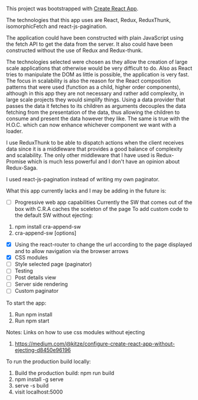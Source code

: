 This project was bootstrapped with [Create React App](https://github.com/facebookincubator/create-react-app).

The technologies that this app uses are React, Redux, ReduxThunk, isomorphicFetch
and react-js-pagination.

The application could have been constructed with plain JavaScript using the fetch API to get the data from the server. It also could have been constructed without the use of Redux and Redux-thunk.

The technologies selected were chosen as they allow the creation of large scale applications that otherwise would be very difficult to do. Also as React tries to manipulate the DOM as little is possible, the application is very fast.
The focus in scalability is also the reason for the React composition patterns that were used (function as a child, higher order components), although in this app they are not necessary and rather add complexity, in large scale projects they would simplify things.
Using a data provider that passes the data it fetches to its children as arguments decouples the data fetching from the presentation of the data, thus allowing the children to consume and present the data however they like. The same is true with the H.O.C. which can now enhance whichever component we want with a loader.

I use ReduxThunk to be able to dispatch actions when the client receives data since it is a middleware that provides a good balance of complexity and scalability. The only other middleware that I have used is Redux-Promise which is much less powerful and I don't have an opinion about Redux-Saga.

I used react-js-pagination instead of writing my own paginator.

What this app currently lacks and I may be adding in the future is:

* [ ] Progressive web app capabilities
      Currently the SW that comes out of the box with C.R.A caches the sceleton of the page
      To add custom code to the default SW without ejecting:

1.  npm install cra-append-sw
2.  cra-append-sw [options] <file>

* [x] Using the react-router to change the url according to the page displayed and
      to allow navigation via the browser arrows
* [x] CSS modules
* [ ] Style selected page (paginator)
* [ ] Testing
* [ ] Post details view
* [ ] Server side rendering
* [ ] Custom paginator

To start the app:

1.  Run npm install
2.  Run npm start

Notes: Links on how to use css modules without ejecting

1.  https://medium.com/@kitze/configure-create-react-app-without-ejecting-d8450e96196

To run the production build locally:

1.  Build the production build: npm run build
2.  npm install -g serve
3.  serve -s build
4.  visit localhost:5000
